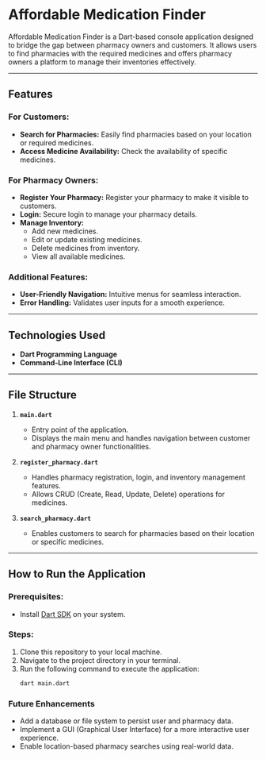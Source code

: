 # Affordable Medication Finder

Affordable Medication Finder is a Dart-based console application designed to bridge the gap between pharmacy owners and customers. It allows users to find pharmacies with the required medicines and offers pharmacy owners a platform to manage their inventories effectively.

---

## Features

### For Customers:
- **Search for Pharmacies:** Easily find pharmacies based on your location or required medicines.
- **Access Medicine Availability:** Check the availability of specific medicines.

### For Pharmacy Owners:
- **Register Your Pharmacy:** Register your pharmacy to make it visible to customers.
- **Login:** Secure login to manage your pharmacy details.
- **Manage Inventory:** 
  - Add new medicines.
  - Edit or update existing medicines.
  - Delete medicines from inventory.
  - View all available medicines.

### Additional Features:
- **User-Friendly Navigation:** Intuitive menus for seamless interaction.
- **Error Handling:** Validates user inputs for a smooth experience.

---

## Technologies Used

- **Dart Programming Language**
- **Command-Line Interface (CLI)**

---

## File Structure

1. **`main.dart`**
   - Entry point of the application.
   - Displays the main menu and handles navigation between customer and pharmacy owner functionalities.

2. **`register_pharmacy.dart`**
   - Handles pharmacy registration, login, and inventory management features.
   - Allows CRUD (Create, Read, Update, Delete) operations for medicines.

3. **`search_pharmacy.dart`**
   - Enables customers to search for pharmacies based on their location or specific medicines.

---

## How to Run the Application

### Prerequisites:
- Install [Dart SDK](https://dart.dev/get-dart) on your system.

### Steps:
1. Clone this repository to your local machine.
2. Navigate to the project directory in your terminal.
3. Run the following command to execute the application:
   ```bash
   dart main.dart

### Future Enhancements
 - Add a database or file system to persist user and pharmacy data.
 - Implement a GUI (Graphical User Interface) for a more interactive user experience.
 - Enable location-based pharmacy searches using real-world data.
